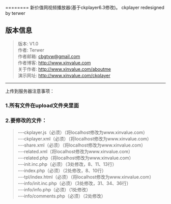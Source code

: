 ========
新价值网视频播放器(基于ckplayer6.3修改)。
ckplayer redesigned by terwer

版本信息
--------
>版本: V1.0<br/>
>作者: Terwer<br/>
>作者邮箱: cbgtyw@gmail.com<br/>
>作者博客: http://www.xinvalue.com<br/>
>关于作者: http://www.xinvalue.com/aboutme<br/>
>演示网址: http://www.xinvalue.com/ckplayer<br/>

--------------------
上传到服务器注意事项：
### 1.所有文件在upload文件夹里面 <br/>
### 2.要修改的文件： <br/>
>---ckplayer.js（必须）（将localhost修改为www.xinvalue.com） <br/>
>---ckplayer.xml（必须）（将localhost修改为www.xinvalue.com） <br/>
>---share.xml（必须）（将localhost修改为www.xinvalue.com） <br/>
>---related.xml（将localhost修改为www.xinvalue.com） <br/>
>---related.php（将localhost修改为www.xinvalue.com） <br/>
>---init.inc.php（必须）（3处修改，8、11、13行） <br/>
>---index.php（必须）（2处修改，8、10行） <br/>
>---tpl/index.html（必须）（将localhost修改为www.xinvalue.com） <br/>
>---info/init.inc.php（必须）（3处修改，31、34、36行） <br/>
>---info/info.php（必须）（1处修改） <br/>
>---info/comments.php（必须）（2处修改） <br/>
